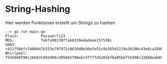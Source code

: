 # String-Hashing
Hier werden Funktionen erstellt um Strings zu hashen

    --> go run main.go        
    Plain:          Passwort123                         
    MD5:            fe6fa98138ffab6339e4adeee157538c    
    SHA3:           c921f5bbfcf4806476333e797972c063dd8e36efe51c9a365d3219a36100c43e6ca268006cc5e3583560b1b97eff621e28c259c3188dc0c314f97a4729ff252e
    Whirlpool:      f545049f90c26b831692088c495665708ebc5ffffd5201bf8a85bbf55d90c3288deab65817394fb239f7ede04473eb4b17ba0e69a142520e1896ef3b6c4cfe86

